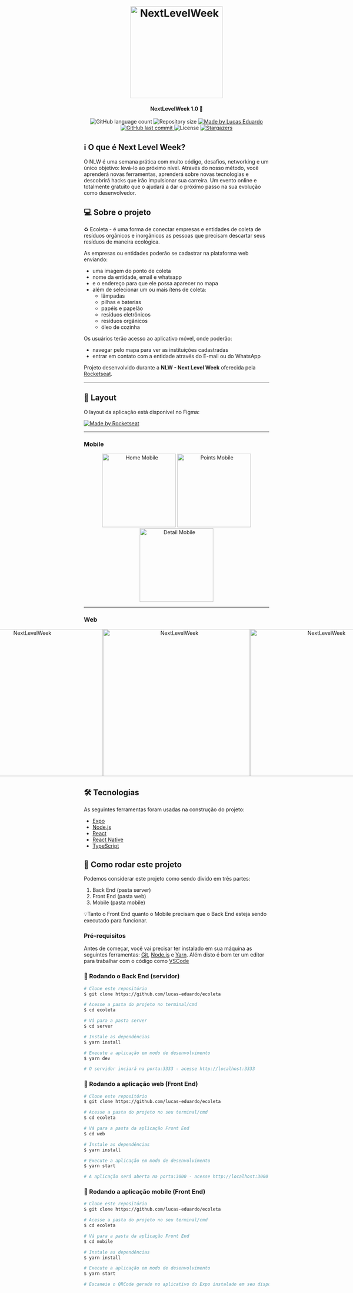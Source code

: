 <h1 align="center">
  <img alt="NextLevelWeek" title="Next Level Week" src=".github/logo.svg" width="250" />
</h1>

<h4 align="center"> 
	NextLevelWeek 1.0 🚀
</h4>

<p align="center">
  <img alt="GitHub language count" src="https://img.shields.io/github/languages/count/lucas-eduardo/ecoleta?color=%2304D361">

  <img alt="Repository size" src="https://img.shields.io/github/repo-size/lucas-eduardo/ecoleta">
	
  <a href="https://www.linkedin.com/in/lucasdeveloperti/">
    <img alt="Made by Lucas Eduardo" src="https://img.shields.io/badge/made%20by-Lucas Eduardo-%2304D361">
  </a>

  <a href="https://github.com/lucas-eduardo/ecoleta/commits/master">
    <img alt="GitHub last commit" src="https://img.shields.io/github/last-commit/lucas-eduardo/ecoleta">
  </a>

  <img alt="License" src="https://img.shields.io/badge/license-MIT-brightgreen">

   <a href="https://github.com/lucas-eduardo/ecoleta/stargazers">
    <img alt="Stargazers" src="https://img.shields.io/github/stars/lucas-eduardo/ecoleta?style=social">
  </a>
</p>

## :information_source: O que é Next Level Week?

O NLW é uma semana prática com muito código, desafios, networking e um único objetivo: levá-lo ao próximo nível.
Através do nosso método, você aprenderá novas ferramentas, aprenderá sobre novas tecnologias e descobrirá hacks que irão impulsionar sua carreira.
Um evento online e totalmente gratuito que o ajudará a dar o próximo passo na sua evolução como desenvolvedor.

## 💻 Sobre o projeto

♻️ Ecoleta - é uma forma de conectar empresas e entidades de coleta de resíduos orgânicos e inorgânicos as pessoas que precisam descartar seus resíduos de maneira ecológica.

As empresas ou entidades poderão se cadastrar na plataforma web enviando:
- uma imagem do ponto de coleta
- nome da entidade, email e whatsapp
- e o endereço para que ele possa aparecer no mapa
- além de selecionar um ou mais ítens de coleta: 
  - lâmpadas
  - pilhas e baterias
  - papéis e papelão
  - resíduos eletrônicos
  - resíduos orgânicos
  - óleo de cozinha

Os usuários terão acesso ao aplicativo móvel, onde poderão:
- navegar pelo mapa para ver as instituições cadastradas
- entrar em contato com a entidade através do E-mail ou do WhatsApp

Projeto desenvolvido durante a **NLW - Next Level Week** oferecida pela [Rocketseat][rc].

---

## 🎨 Layout

O layout da aplicação está disponível no Figma:

<a href="https://www.figma.com/file/1SxgOMojOB2zYT0Mdk28lB/Ecoleta">
  <img alt="Made by Rocketseat" src="https://img.shields.io/badge/Acessar%20Layout%20-Figma-%2304D361">
</a>

---

### Mobile

<p align="center">
  <img alt="Home Mobile" title="#NextLevelWeek" src="./.github/home-mobile.jpeg" width="200px">

  <img alt="Points Mobile" title="#NextLevelWeek" src="./.github/points-mobile.jpeg" width="200px">

  <img alt="Detail Mobile" title="#NextLevelWeek" src="./.github/detail-mobile.jpeg" width="200px">
</p>

---

### Web

<p align="center" style="display: flex; align-items: flex-start; justify-content: center;">
  <img alt="NextLevelWeek" title="#NextLevelWeek" src="./.github/home-web.png" width="400px">

  <img alt="NextLevelWeek" title="#NextLevelWeek" src="./.github/register-web.png" width="400px">

  <img alt="NextLevelWeek" title="#NextLevelWeek" src="./.github/map-web.png" width="400px">

  <img alt="NextLevelWeek" title="#NextLevelWeek" src="./.github/items-web.png" width="400px">

  <img alt="NextLevelWeek" title="#NextLevelWeek" src="./.github/modal-web.png" width="400px">
</p>

## 🛠 Tecnologias

As seguintes ferramentas foram usadas na construção do projeto:

- [Expo][expo]
- [Node.js][nodejs]
- [React][reactjs]
- [React Native][rn]
- [TypeScript][typescript]

## 🚀 Como rodar este projeto

Podemos considerar este projeto como sendo divido em três partes:
1. Back End (pasta server) 
2. Front End (pasta web)
3. Mobile (pasta mobile)

💡Tanto o Front End quanto o Mobile precisam que o Back End esteja sendo executado para funcionar.

### Pré-requisitos

Antes de começar, você vai precisar ter instalado em sua máquina as seguintes ferramentas:
[Git](https://git-scm.com), [Node.js][nodejs] e [Yarn][yarn]. 
Além disto é bom ter um editor para trabalhar com o código como [VSCode][vscode]

### 🎲 Rodando o Back End (servidor)

```bash
# Clone este repositório
$ git clone https://github.com/lucas-eduardo/ecoleta

# Acesse a pasta do projeto no terminal/cmd
$ cd ecoleta

# Vá para a pasta server
$ cd server

# Instale as dependências
$ yarn install

# Execute a aplicação em modo de desenvolvimento
$ yarn dev

# O servidor inciará na porta:3333 - acesse http://localhost:3333 
```

### 🧭 Rodando a aplicação web (Front End)

```bash
# Clone este repositório
$ git clone https://github.com/lucas-eduardo/ecoleta

# Acesse a pasta do projeto no seu terminal/cmd
$ cd ecoleta

# Vá para a pasta da aplicação Front End
$ cd web

# Instale as dependências
$ yarn install

# Execute a aplicação em modo de desenvolvimento
$ yarn start

# A aplicação será aberta na porta:3000 - acesse http://localhost:3000
```

### 📱 Rodando a aplicação mobile (Front End)

```bash
# Clone este repositório
$ git clone https://github.com/lucas-eduardo/ecoleta

# Acesse a pasta do projeto no seu terminal/cmd
$ cd ecoleta

# Vá para a pasta da aplicação Front End
$ cd mobile

# Instale as dependências
$ yarn install

# Execute a aplicação em modo de desenvolvimento
$ yarn start

# Escaneie o QRCode gerado no aplicativo do Expo instalado em seu dispositivo
```

[nodejs]: https://nodejs.org/
[typescript]: https://www.typescriptlang.org/
[expo]: https://expo.io/
[reactjs]: https://reactjs.org
[rn]: https://facebook.github.io/react-native/
[yarn]: https://yarnpkg.com/
[vscode]: https://code.visualstudio.com/
[license]: https://opensource.org/licenses/MIT
[rc]: https://rocketseat.com.br
